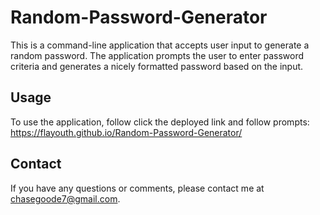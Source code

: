 <h1>Random-Password-Generator</h1>
<p>This is a command-line application that accepts user input to generate a random password. The application prompts the user to enter password criteria and generates a nicely formatted password based on the input.</p>
<h2>Usage</h2>
<p>To use the application, follow click the deployed link and follow prompts: <a href="https://flayouth.github.io/Random-Password-Generator/">https://flayouth.github.io/Random-Password-Generator/</a></p>

<h2>Contact</h2>
<p>If you have any questions or comments, please contact me at <a href="https://mail.google.com/mail/u/0/?tab=rm&ogbl#inbox?compose=new">chasegoode7@gmail.com</a>.</p>





